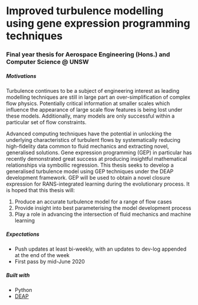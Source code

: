 # Improved turbulence modelling using gene expression programming techniques
### Final year thesis for Aerospace Engineering (Hons.) and Computer Science @ UNSW

##### Motivations
Turbulence continues to be a subject of engineering interest as leading modelling techniques are still in large part an over-simplification of complex flow physics.
Potentially critical information at smaller scales which influence the appearance of large scale flow features is being lost under these models. Additionally, many models are only successful within a particular set of flow constraints.

Advanced computing techniques have the potential in unlocking the underlying characteristics of turbulent flows by systematically reducing high-fidelity data common to fluid mechanics and extracting novel, generalised solutions. Gene expression programming (GEP) in particular has recently demonstrated great success at producing insightful mathematical relationships via symbollic regression.
This thesis seeks to develop a generalised turbulence model using GEP techniques under the DEAP development framework. GEP will be used to obtain a novel closure expression for RANS-integrated learning during the evolutionary process.
It is hoped that this thesis will: 
1. Produce an accurate turbulence model for a range of flow cases
2. Provide insight into best parameterising the model development process
3. Play a role in advancing the intersection of fluid mechanics and machine learning

##### Expectations
* Push updates at least bi-weekly, with an updates to dev-log appended at the end of the week
* First pass by mid-June 2020

##### Built with
* Python
* [DEAP](https://deap.readthedocs.io/en/master/index.html)

